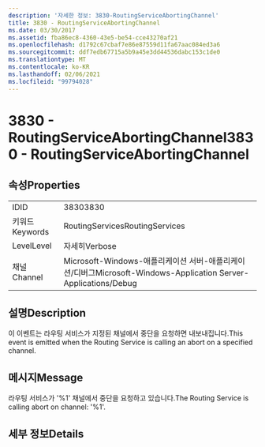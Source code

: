 ```yaml
---
description: '자세한 정보: 3830-RoutingServiceAbortingChannel'
title: 3830 - RoutingServiceAbortingChannel
ms.date: 03/30/2017
ms.assetid: fba86ec8-4360-43e5-be54-cce43270af21
ms.openlocfilehash: d1792c67cbaf7e86e87559d11fa67aac084ed3a6
ms.sourcegitcommit: ddf7edb67715a5b9a45e3dd44536dabc153c1de0
ms.translationtype: MT
ms.contentlocale: ko-KR
ms.lasthandoff: 02/06/2021
ms.locfileid: "99794028"
---
```

# <a name="3830---routingserviceabortingchannel"></a><span data-ttu-id="015b6-103">3830 - RoutingServiceAbortingChannel</span><span class="sxs-lookup"><span data-stu-id="015b6-103">3830 - RoutingServiceAbortingChannel</span></span>

## <a name="properties"></a><span data-ttu-id="015b6-104">속성</span><span class="sxs-lookup"><span data-stu-id="015b6-104">Properties</span></span>  
  
|||  
|-|-|  
|<span data-ttu-id="015b6-105">ID</span><span class="sxs-lookup"><span data-stu-id="015b6-105">ID</span></span>|<span data-ttu-id="015b6-106">3830</span><span class="sxs-lookup"><span data-stu-id="015b6-106">3830</span></span>|  
|<span data-ttu-id="015b6-107">키워드</span><span class="sxs-lookup"><span data-stu-id="015b6-107">Keywords</span></span>|<span data-ttu-id="015b6-108">RoutingServices</span><span class="sxs-lookup"><span data-stu-id="015b6-108">RoutingServices</span></span>|  
|<span data-ttu-id="015b6-109">Level</span><span class="sxs-lookup"><span data-stu-id="015b6-109">Level</span></span>|<span data-ttu-id="015b6-110">자세히</span><span class="sxs-lookup"><span data-stu-id="015b6-110">Verbose</span></span>|  
|<span data-ttu-id="015b6-111">채널</span><span class="sxs-lookup"><span data-stu-id="015b6-111">Channel</span></span>|<span data-ttu-id="015b6-112">Microsoft-Windows-애플리케이션 서버-애플리케이션/디버그</span><span class="sxs-lookup"><span data-stu-id="015b6-112">Microsoft-Windows-Application Server-Applications/Debug</span></span>|  
  
## <a name="description"></a><span data-ttu-id="015b6-113">설명</span><span class="sxs-lookup"><span data-stu-id="015b6-113">Description</span></span>  

 <span data-ttu-id="015b6-114">이 이벤트는 라우팅 서비스가 지정된 채널에서 중단을 요청하면 내보내집니다.</span><span class="sxs-lookup"><span data-stu-id="015b6-114">This event is emitted when the Routing Service is calling an abort on a specified channel.</span></span>  
  
## <a name="message"></a><span data-ttu-id="015b6-115">메시지</span><span class="sxs-lookup"><span data-stu-id="015b6-115">Message</span></span>  

 <span data-ttu-id="015b6-116">라우팅 서비스가 '%1' 채널에서 중단을 요청하고 있습니다.</span><span class="sxs-lookup"><span data-stu-id="015b6-116">The Routing Service is calling abort on channel: '%1'.</span></span>  
  
## <a name="details"></a><span data-ttu-id="015b6-117">세부 정보</span><span class="sxs-lookup"><span data-stu-id="015b6-117">Details</span></span>
